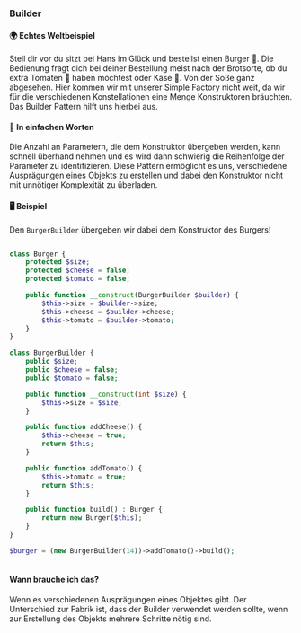 ### Builder

#### 🌍 Echtes Weltbeispiel
Stell dir vor du sitzt bei Hans im Glück und bestellst einen Burger 🍔. Die Bedienung fragt dich bei deiner Bestellung meist nach der Brotsorte, ob du extra Tomaten 🍅 haben möchtest oder Käse 🧀. Von der Soße ganz abgesehen. Hier kommen wir mit unserer Simple Factory nicht weit, da wir für die verschiedenen Konstellationen eine Menge Konstruktoren bräuchten. Das Builder Pattern hilft uns hierbei aus.

#### 💬 In einfachen Worten
Die Anzahl an Parametern, die dem Konstruktor übergeben werden, kann schnell überhand nehmen und es wird dann schwierig die Reihenfolge der Parameter zu identifizieren. Diese Pattern ermöglicht es uns, verschiedene Ausprägungen eines Objekts zu erstellen und dabei den Konstruktor nicht mit unnötiger Komplexität zu überladen.

#### 🖥 Beispiel

Den `BurgerBuilder` übergeben wir dabei dem Konstruktor des Burgers!

```php

class Burger {
    protected $size;
    protected $cheese = false;
    protected $tomato = false;

    public function __construct(BurgerBuilder $builder) {
        $this->size = $builder->size;
        $this->cheese = $builder->cheese;
        $this->tomato = $builder->tomato;
    }
}

class BurgerBuilder {
    public $size;
    public $cheese = false;
    public $tomato = false;

    public function __construct(int $size) {
        $this->size = $size;
    }

    public function addCheese() {
        $this->cheese = true;
        return $this;
    }

    public function addTomato() {
        $this->tomato = true;
        return $this;
    }

    public function build() : Burger {
        return new Burger($this);
    }
}

$burger = (new BurgerBuilder(14))->addTomato()->build();
                    
```

#### Wann brauche ich das? 
Wenn es verschiedenen Ausprägungen eines Objektes gibt. Der Unterschied zur Fabrik ist, dass der Builder verwendet werden sollte, wenn zur Erstellung des Objekts mehrere Schritte nötig sind.